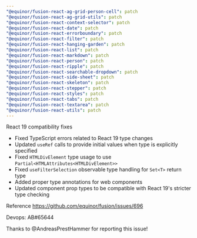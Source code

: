 ```yaml
---
"@equinor/fusion-react-ag-grid-person-cell": patch
"@equinor/fusion-react-ag-grid-utils": patch
"@equinor/fusion-react-context-selector": patch
"@equinor/fusion-react-date": patch
"@equinor/fusion-react-errorboundary": patch
"@equinor/fusion-react-filter": patch
"@equinor/fusion-react-hanging-garden": patch
"@equinor/fusion-react-list": patch
"@equinor/fusion-react-markdown": patch
"@equinor/fusion-react-person": patch
"@equinor/fusion-react-ripple": patch
"@equinor/fusion-react-searchable-dropdown": patch
"@equinor/fusion-react-side-sheet": patch
"@equinor/fusion-react-skeleton": patch
"@equinor/fusion-react-stepper": patch
"@equinor/fusion-react-styles": patch
"@equinor/fusion-react-tabs": patch
"@equinor/fusion-react-textarea": patch
"@equinor/fusion-react-utils": patch
---
```


React 19 compatibility fixes

- Fixed TypeScript errors related to React 19 type changes
- Updated `useRef` calls to provide initial values when type is explicitly specified
- Fixed `HTMLDivElement` type usage to use `Partial<HTMLAttributes<HTMLDivElement>>`
- Fixed `useFilterSelection` observable type handling for `Set<T>` return type
- Added proper type annotations for web components
- Updated component prop types to be compatible with React 19's stricter type checking

Reference https://github.com/equinor/fusion/issues/696

Devops: AB#65644

Thanks to @AndreasPrestHammer for reporting this issue!
